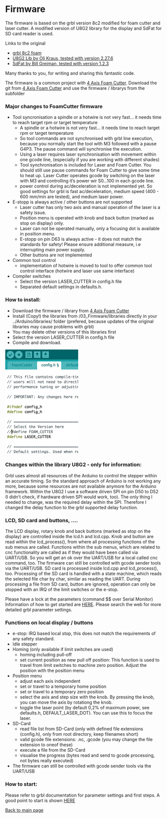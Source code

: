 # Firmware
The firmware is based on the grbl version 8c2 modified for foam cutter and laser cutter. 
A modified version of U8G2 library for the display and SdFat for SD card reader is used.

Links to the original 
- [grbl 8c2 foam](https://www.rcgroups.com/forums/showthread.php?2915801-4-Axis-Hot-Wire-CNC-%28Arduino-Ramps1-4%29-Complete-Solution)
- [U8G2 Lib by Oli Kraus, tested with version 2.27.6](https://github.com/olikraus/u8g2)
- [SdFat by Bill Greiman, tested with version 1.2.3](https://github.com/greiman/SdFat)

Many thanks to you, for writing and sharing this fantastic code.

The firmware is a common project with [4 Axis Foam Cutter](https://github.com/ThomasHeb/4AxisFoamCutter).
Download the git from [4 Axis Foam Cutter](https://github.com/ThomasHeb/4AxisFoamCutter) and use the firmware / librarys from the subfolder 


### Major changes to FoamCutter firmware
- Tool syncronisation a spindle or a hotwire is not very fast... it needs time to reach target rpm or target temperature
  - A spindle or a hotwire is not very fast... it needs time to reach target rpm or target temperature
  - So tool commands are not synchronised with grbl line execution, because you normally start the tool with M3 followed with a pause G4P3. The pause command will synchronise the execution.
  - Using a laser requires laser synchronisation with movement within one gcode line, (especially if you are working with different shades)
  - Tool synchronisation is included for Laser and Foam Cutter. You should still use pause commands for Foam Cutter to give some time to heat up. Laser Cutter operates gcode by switching on the laser with M3 and controlling it’s power wir S0…100 in each gcode line. 
  - power control during ac/deceleration is not implemented yet. So good settings for grbl is fast ac/deceleration, medium speed (400 - 600 mm/min are tested), and medium laser power.
- E-stopp is always active / other buttons are not supported
  - Laser cutter has only two axis and manual operation of the laser is a safety issue.
  - Position menu is operated with knob and back button (marked as stop on display) only.
  - Laser can not be operated manually, only a focusing dot is available in position menu.
  - E-stopp on pin D63 is always active - it does not match the standards for safety! Please ensure additional measure, i.e interrupting main power supply.
  - Other buttons are not implemented
- Common tool control
  - implementation of hotwire is moved to tool to offer common tool control interface (hotwire and laser use same interface)
- Compiler switches
  - Select the version LASER_CUTTER in config.h file
  - Separated default settings in defaults.h.


### How to install:
- Download the firmware / library from [4 Axis Foam Cutter](https://github.com/ThomasHeb/4AxisFoamCutter)
- Install (Copy!) the libraries from /03_Firmware/libraries directly in your ../Arduino/libraries/ folder (prefered, because updates of the original libraries may cause problems with grbl)
- You may delete other versions of this libraries first
- Select the version LASER_CUTTER in config.h file
- Compile and download.

![compiler_01](https://github.com/ThomasHeb/2AxisLaserCutter/blob/main/img/compiler_01.png)
  

### Changes within the library U8G2 - only for information:
Grbl uses almost all resources of the Arduino to control the stepper within an accurate timing. So the standard approach of Arduino is not working any more, because some resources are not available anymore for the Arduino framework. Within the U8G2 I use a software driven SPI on pin D50 to D52 (I didn’t check, if hardware driven SPI would work, too). The only thing I needed to change, was the required delay within the SPI. Therefore I changed the delay function to the grbl supported delay function.


### LCD, SD card and buttons, ….
The LCD display, rotary knob and back buttons (marked as stop on the display)  are controlled inside the lcd.h and lcd.cpp. Knob and button are read within the lcd_process(), from where all processing functions of the sub menus are called.
Functions within the sub menus, which are related to cnc functionality are called as if they would have been called via UART/USB. So you will get an ok over the UART/USB for a local called cnc command, too. The firmware can still be controlled with gcode sender tools via the UART/USB.
SD card is processed inside lcd.cpp and lcd_process(), too. Processing of the SD card is handled with a state machine, which reads the selected file char by char, similar as reading the UART. 
During processing a file from SD card, button are ignored, operation can only be stopped with an IRQ of the limit switches or the e-stop.

Please have a lock at the parameters (command $$ over Serial Monitor)
Information of how to get started are [HERE](https://github.com/ThomasHeb/2AxisLaserCutter#first-operation--setup).
Please search the web for more detailed grbl parameter settings.


### Functions on local display / buttons
- e-stop: IRQ based local stop, this does not match the requirements of any safety standard.
- Idle stepper
- Homing (only available if limit switches are used)
  - homing including pull-off
  - set current position as new pull off position: This function is used to travel from limit switches to machine zero position. Adjust the position with the position menu
- Position menu
  - adjust each axis independent
  - set or travel to a temporary home position
  - set or travel to a temporary zero position
  - select the axis and step size with the knob. By pressing the knob, you can move the axis by rotationg the knob.
  - toggle the laser point (by default 0,2% of maximum power, see defaults.h, DEFAULT_LASER_DOT). You can use this to focus the laser. 
- SD-Card
  - read file list from SD-Card (only with defined file extensions (config.h), only from root directory, keep filenames short)
  - valid gcode file extensions: .nc, .gcode (you may change the file extension to oneof these)
  - execute a file from the SD-Card
  - visualise the progress (bytes read and send to gcode processing, not bytes really executed)
- The firmware can still be controlled with gcode sender tools via the UART/USB 


### How to start:
Please refer to grbl documentation for parameter settings and first steps. A good point to start is shown [HERE](https://github.com/ThomasHeb/2AxisLaserCutter#first-operation--setup)




[Back to main page](https://github.com/ThomasHeb/2AxisLaserCutter)


